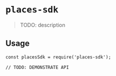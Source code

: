 # `places-sdk`

> TODO: description

## Usage

```
const placesSdk = require('places-sdk');

// TODO: DEMONSTRATE API
```
